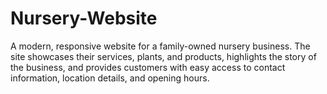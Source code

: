# Nursery-Website
A modern, responsive website for a family-owned nursery business. The site showcases their services, plants, and products, highlights the story of the business, and provides customers with easy access to contact information, location details, and opening hours.
